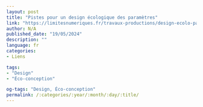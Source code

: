 ```yaml
---
layout: post
title: "Pistes pour un design écologique des paramètres"
link: "https://limitesnumeriques.fr/travaux-productions/design-ecolo-parametres"
author: N/A
published_date: "19/05/2024"
description: ""
language: fr
categories:
- Liens

tags:
- "Design"
- "Éco-conception"

og-tags: "Design, Éco-conception"
permalink: /:categories/:year/:month/:day/:title/
---
```

